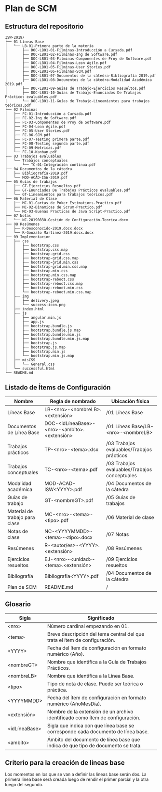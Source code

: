 # Plan de SCM

## Estructura del repositorio

```
ISW-2019/
├── 01 Líneas Base
│   └── LB-01-Primera parte de la materia
│       ├── DOC-LB01-01-Filminas-Introducción a Cursada.pdf
│       ├── DOC-LB01-02-Filminas-Ing de Software.pdf
│       ├── DOC-LB01-03-Filminas-Componentes de Proy de Software.pdf
│       ├── DOC-LB01-04-Filminas-Lean Agile.pdf
│       ├── DOC-LB01-05-Filminas-User Stories.pdf
│       ├── DOC-LB01-06-Filminas-SCM.pdf
│       ├── DOC-LB01-07-Documentos de la cátedra-Bibliografía 2019.pdf
│       ├── DOC-LB01-08-Documentos de la cátedra-Modalidad Académica 2019.pdf
│       ├── DOC-LB01-09-Guías de Trabajo-Ejercicios Resueltos.pdf
│       ├── DOC-LB01-10-Guías de Trabajo-Enunciados De Trabajos Prácticos evaluables.pdf
│       └── DOC-LB01-11-Guías de Trabajo-Lineamientos para trabajos teóricos.pdf
├── 02 Filminas
│   ├── FC-01-Introducción a Cursada.pdf
│   ├── FC-02-Ing de Software.pdf
│   ├── FC-03-Componentes de Proy de Software.pdf
│   ├── FC-04-Lean Agile.pdf
│   ├── FC-05-User Stories.pdf
│   ├── FC-06-SCM.pdf
│   ├── FC-07-Testing primera parte.pdf
│   ├── FC-08-Testing segunda parte.pdf
│   ├── FC-09-Metricas.pdf
│   └── FC-10-Kanban.pdf
├── 03 Trabajos evaluables
│   └── Trabajos conceptuales
│       └── TC-01-Integración continua.pdf
├── 04 Documentos de la cátedra
│   ├── Bibliografía-2019.pdf
│   └── MOD-ACAD-ISW-2019.pdf
├── 05 Guías de trabajos
│   ├── GT-Ejercicios Resueltos.pdf
│   ├── GT-Enunciados De Trabajos Prácticos evaluables.pdf
│   └── GT-Lineamientos para trabajos teóricos.pdf
├── 06 Material de Clase
│   ├── MC-01-Cartas de Poker Estimations-Practico.pdf
│   ├── MC-02-Dinamicas de Scrum-Practico.pdf
│   └── MC-03-Buenas Practicas de Java Script-Practico.pdf
├── 07 Notas
│   └── NC-20190830-Gestión de Configuración-Teorica.docx
├── 08 Resúmenes
│   ├── R-Desconocido-2019.docx.docx
│   └── R-Gonzalo Martinez-2019.docx.docx
├── 09 Implementacion
│   ├── css
│   │   ├── bootstrap.css
│   │   ├── bootstrap.css.map
│   │   ├── bootstrap-grid.css
│   │   ├── bootstrap-grid.css.map
│   │   ├── bootstrap-grid.min.css
│   │   ├── bootstrap-grid.min.css.map
│   │   ├── bootstrap.min.css
│   │   ├── bootstrap.min.css.map
│   │   ├── bootstrap-reboot.css
│   │   ├── bootstrap-reboot.css.map
│   │   ├── bootstrap-reboot.min.css
│   │   └── bootstrap-reboot.min.css.map
│   ├── img
│   │   ├── delivery.jpeg
│   │   └── success-icon.png
│   ├── index.html
│   ├── js
│   │   ├── angular.min.js
│   │   ├── app.js
│   │   ├── bootstrap.bundle.js
│   │   ├── bootstrap.bundle.js.map
│   │   ├── bootstrap.bundle.min.js
│   │   ├── bootstrap.bundle.min.js.map
│   │   ├── bootstrap.js
│   │   ├── bootstrap.js.map
│   │   ├── bootstrap.min.js
│   │   └── bootstrap.min.js.map
│   ├── misCSS
│   │   └── General.css
│   └── successful.html
└── README.md
```

## Listado de Ítems de Configuración

| Nombre                         | Regla de nombrado                                           | Ubicación física                              |
| ------------------------------ | ------------------------------------------------------------|-----------------------------------------------|
| Líneas Base                    | LB-\<nro\>-\<nombreLB\>.\<extensión\>                       | /01 Líneas Base                               |
| Documentos de Línea Base       | DOC-\<idLíneaBase\>-\<nro\>-\<ambito\>.\<extensión\>        | /01 Líneas Base/LB-\<nro\>-\<nombreLB\>       || Filminas de clases             | FC-\<nro\>-\<tema\>.pdf                                     | /02 Filminas                                  |
| Trabajos prácticos             | TP-\<nro\>-\<tema\>.xlsx                                    | /03 Trabajos evaluables/Trabajos prácticos    |
| Trabajos conceptuales          | TC-\<nro\>-\<tema\>.pdf                                     | /03 Trabajos evaluables/Trabajos conceptuales |
| Modalidad académica            | MOD-ACAD-ISW\<YYYY\>.pdf                                    | /04 Documentos de la cátedra                  |
| Guías de trabajo               | GT-\<nombreGT\>.pdf                                         | /05 Guías de trabajos                         |
| Material de trabajo para clase | MC-\<nro\>-\<tema\>-\<tipo\>.pdf                            | /06 Material de clase                         |
| Notas de clase                 | NC-\<YYYYMMDD\>-\<tema\>-\<tipo\>.docx                      | /07 Notas                                     |
| Resúmenes                      | R-\<autor/es\>-\<YYYY\>.\<extensión\>                       | /08 Resúmenes                                 |
| Ejercicios resueltos           | EJ-\<nro\>-\<unidad\>-\<tema\>.\<extensión\>                | /09 Ejercicios resueltos                      |
| Bibliografía                   | Bibliografia\<YYYY\>.pdf                                    | /04 Documentos de la cátedra                  |
| Plan de SCM                    | README.md                                                   | /                                             |

## Glosario

| Sigla           | Significado                                                                      |
| --------------- | ---------------------------------------------------------------------------------|
| \<nro\>         | Número cardinal empezando en 01.                                                 |
| \<tema\>        | Breve descripción del tema central del que trata el ítem de configuración.       |
| \<YYYY\>        | Fecha del ítem de configuración en formato numérico (Año).                       |
| \<nombreGT\>    | Nombre que identifica a la Guía de Trabajos Prácticos.                           |
| \<nombreLB\>    | Nombre que identifica a la Línea Base.                                           |
| \<tipo\>        | Tipo de nota de clase. Puede ser teórica o práctica.                             |
| \<YYYYMMDD\>    | Fecha del ítem de configuración en formato numérico (AñoMesDía).                 |
| \<extensión\>   | Nombre de la extensión de un archivo identificado como ítem de configuración.    |
| \<idLíneaBase\> | Sigla que indica con que línea base se corresponde cada documento de línea base. |
| \<ambito\>      | Ámbito del documento de línea base que indica de que tipo de documento se trata. |

## Criterio para la creación de lineas base

Los momentos en los que se van a definir las lineas base serán dos. La primera linea base será creada luego de rendir el primer parcial y la otra luego del segundo.

